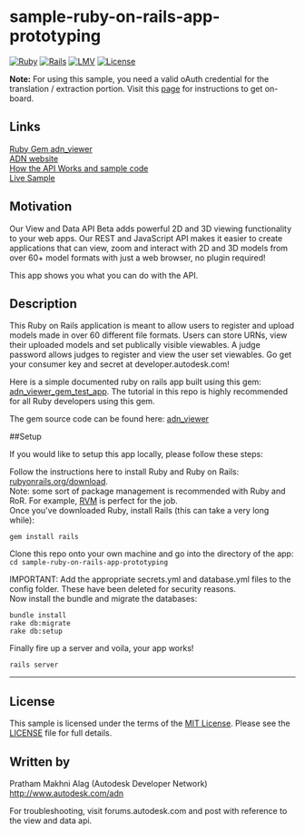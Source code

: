 # sample-ruby-on-rails-app-prototyping

[![Ruby](https://img.shields.io/badge/Ruby-v2.2.2-red.svg)](https://www.ruby-lang.org/en/)
[![Rails](https://img.shields.io/badge/Rails-v4.2.2-brightgreen.svg)](http://rubyonrails.org/)
[![LMV](https://img.shields.io/badge/View%20%26%20Data%20API-v1.2.15-green.svg)](http://developer-autodesk.github.io/)
[![License](http://img.shields.io/:license-mit-blue.svg)](http://opensource.org/licenses/MIT)


<b>Note:</b> For using this sample, you need a valid oAuth credential for the translation / extraction portion.
Visit this [page](https://developer.autodesk.com) for instructions to get on-board.


## Links
[Ruby Gem adn_viewer](https://rubygems.org/gems/adn_viewer) <br />
[ADN website](https://developer.autodesk.com/) <br />
[How the API Works and sample code](https://developer.autodesk.com/api/view-and-data-api/) <br />
[Live Sample](http://developer-autodesk.github.io/LmvQuickStart/) <br />

## Motivation

Our View and Data API Beta adds powerful 2D and 3D viewing functionality to your web apps.
Our REST and JavaScript API makes it easier to create applications that can view, zoom and interact with 2D and
3D models from over 60+ model formats with just a web browser, no plugin required!

This app shows you what you can do with the API.


## Description

This Ruby on Rails application is meant to allow users to register and upload models made in over 60 different file formats. Users can store URNs, view their uploaded models and set publically visible viewables. A judge password allows judges to register and view the user set viewables. Go get your consumer key and secret at developer.autodesk.com!



Here is a simple documented ruby on rails app built using this gem: [adn_viewer_gem_test_app](https://github.com/prathamalag1994/adn_viewer_gem_test_app). The tutorial in this repo is highly recommended for all Ruby developers using this gem. 

The gem source code can be found here: [adn_viewer](https://github.com/Developer-Autodesk/adn_viewer)

##Setup

If you would like to setup this app locally, please follow these steps:

Follow the instructions here to install Ruby and Ruby on Rails: [rubyonrails.org/download](http://rubyonrails.org/download/). <br />
Note: some sort of package management is recommended with Ruby and RoR. For example, [RVM](https://rvm.io/) is perfect for the job.  <br />
Once you've downloaded Ruby, install Rails (this can take a very long while):
```
gem install rails
```
Clone this repo onto your own machine and go into the directory of the app: ```cd sample-ruby-on-rails-app-prototyping```

IMPORTANT: Add the appropriate secrets.yml and database.yml files to the config folder. These have been deleted for security reasons. <br />
Now install the bundle and migrate the databases:
```
bundle install
rake db:migrate
rake db:setup
```

Finally fire up a server and voila, your app works!
```
rails server
```



--------

## License

This sample is licensed under the terms of the [MIT License](http://opensource.org/licenses/MIT). Please see the [LICENSE](LICENSE) file for full details.


## Written by

Pratham Makhni Alag (Autodesk Developer Network)<br />
http://www.autodesk.com/adn<br />


For troubleshooting, visit forums.autodesk.com and post with reference to the view and data api.
